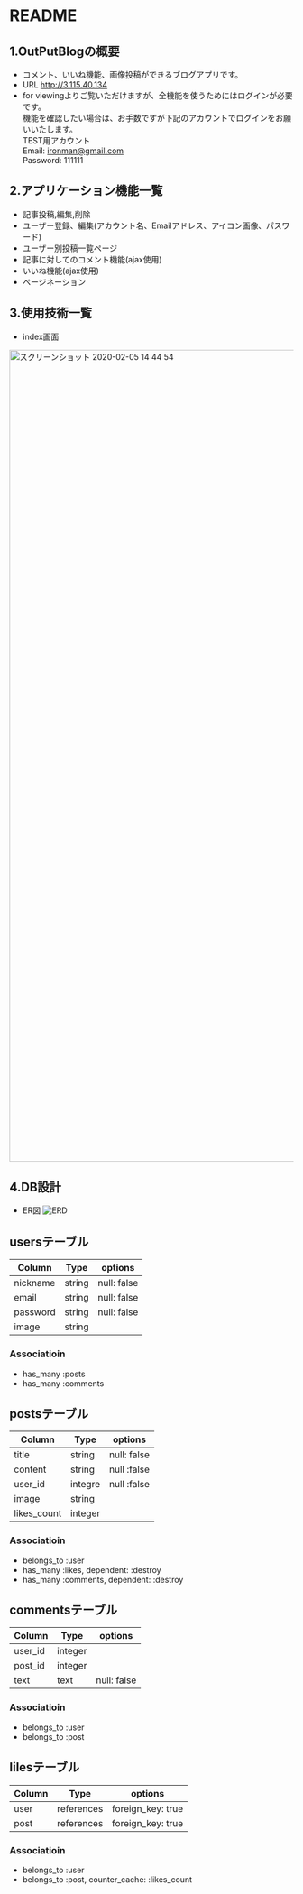 # README

## 1.OutPutBlogの概要
- コメント、いいね機能、画像投稿ができるブログアプリです。
- URL http://3.115.40.134
- for viewingよりご覧いただけますが、全機能を使うためにはログインが必要です。  
  機能を確認したい場合は、お手数ですが下記のアカウントでログインをお願いいたします。  
  TEST用アカウント  
  Email: ironman@gmail.com  
  Password: 111111  

## 2.アプリケーション機能一覧
- 記事投稿,編集,削除
- ユーザー登録、編集(アカウント名、Emailアドレス、アイコン画像、パスワード)
- ユーザー別投稿一覧ページ
- 記事に対してのコメント機能(ajax使用)
- いいね機能(ajax使用)
- ページネーション

## 3.使用技術一覧
- index画面
<img width="1440" alt="スクリーンショット 2020-02-05 14 44 54" src="https://user-images.githubusercontent.com/57931839/73814372-326a3600-4826-11ea-821d-a3ffa56300f8.png">

## 4.DB設計
- ER図
![ERD](https://user-images.githubusercontent.com/57931839/73133491-a9f0d600-406c-11ea-9d7f-a2d93de3fbaa.jpeg)

## usersテーブル
|Column|Type|options|
|------|----|-------|
|nickname|string|null: false|
|email|string|null: false|
|password|string|null: false|
|image|string||

### Associatioin
- has_many :posts
- has_many :comments

## postsテーブル
|Column|Type|options|
|------|----|-------|
|title|string|null: false|
|content|string|null :false|
|user_id|integre|null :false|
|image|string||
|likes_count|integer||

###  Associatioin
- belongs_to :user
- has_many :likes, dependent: :destroy
- has_many :comments, dependent: :destroy

## commentsテーブル
|Column|Type|options|
|------|----|-------|
|user_id|integer||
|post_id|integer||
|text|text|null: false|

###  Associatioin
- belongs_to :user
- belongs_to :post

## lilesテーブル
|Column|Type|options|
|------|----|-------|
|user|references|foreign_key: true|
|post|references|foreign_key: true|

###  Associatioin
- belongs_to :user
- belongs_to :post, counter_cache: :likes_count